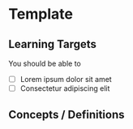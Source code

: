 # Template

## Learning Targets

You should be able to
- [ ] Lorem ipsum dolor sit amet
- [ ] Consectetur adipiscing elit

## Concepts / Definitions

